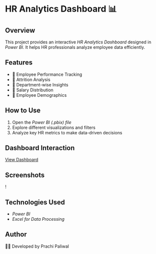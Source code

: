 # HR Analytics Dashboard 📊  

## Overview  
This project provides an interactive *HR Analytics Dashboard* designed in *Power BI*. It helps HR professionals analyze employee data efficiently.  

## Features  
- 📌 Employee Performance Tracking  
- 📌 Attrition Analysis  
- 📌 Department-wise Insights  
- 📌 Salary Distribution  
- 📌 Employee Demographics  

## How to Use  
1. Open the *Power BI (.pbix) file*  
2. Explore different visualizations and filters  
3. Analyze key HR metrics to make data-driven decisions  

## Dashboard Interaction
<a href="">View Dashboard</a>

## Screenshots  
! 

## Technologies Used  
- *Power BI*  
- *Excel  for Data Processing*  

## Author  
👨‍💻 Developed by Prachi Paliwal 
